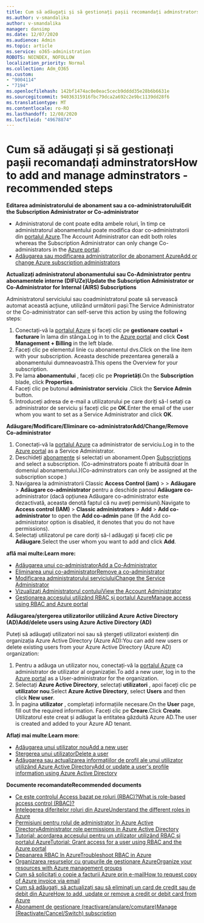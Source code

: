 ```yaml
---
title: Cum să adăugați și să gestionați pașii recomandați adminstrators
ms.author: v-smandalika
author: v-smandalika
manager: dansimp
ms.date: 12/07/2020
ms.audience: Admin
ms.topic: article
ms.service: o365-administration
ROBOTS: NOINDEX, NOFOLLOW
localization_priority: Normal
ms.collection: Adm_O365
ms.custom:
- "9004114"
- "7194"
ms.openlocfilehash: 142bf1474ac0e0eac5cecb9dddd35e28b6b6631e
ms.sourcegitcommit: 94036315916fbc79dca2a692c2e9bc1139dd28f6
ms.translationtype: MT
ms.contentlocale: ro-RO
ms.lasthandoff: 12/08/2020
ms.locfileid: "49678874"
---
```

# <a name="how-to-add-and-manage-adminstrators---recommended-steps"></a><span data-ttu-id="8f889-102">Cum să adăugați și să gestionați pașii recomandați adminstrators</span><span class="sxs-lookup"><span data-stu-id="8f889-102">How to add and manage adminstrators - recommended steps</span></span>

<span data-ttu-id="8f889-103">**Editarea administratorului de abonament sau a co-administratorului**</span><span class="sxs-lookup"><span data-stu-id="8f889-103">**Edit the Subscription Administrator or Co-administrator**</span></span>

- <span data-ttu-id="8f889-104">Administratorul de cont poate edita ambele roluri, în timp ce administratorul abonamentului poate modifica doar co-administratorii din [portalul Azure](https://ms.portal.azure.com/#home).</span><span class="sxs-lookup"><span data-stu-id="8f889-104">The Account Administrator can edit both roles whereas the Subscription Administrator can only change Co-administrators in the [Azure portal](https://ms.portal.azure.com/#home).</span></span>
- [<span data-ttu-id="8f889-105">Adăugarea sau modificarea administratorilor de abonament Azure</span><span class="sxs-lookup"><span data-stu-id="8f889-105">Add or change Azure subscription administrators</span></span>](https://docs.microsoft.com/azure/cost-management-billing/manage/add-change-subscription-administrator)

<span data-ttu-id="8f889-106">**Actualizați administratorul abonamentului sau Co-Administrator pentru abonamentele interne (DIFUZe)**</span><span class="sxs-lookup"><span data-stu-id="8f889-106">**Update the Subscription Administrator or Co-Administrator for Internal (AIRS) Subscriptions**</span></span>

<span data-ttu-id="8f889-107">Administratorul serviciului sau coadministratorul poate să servească automat această acțiune, utilizând următorii pași:</span><span class="sxs-lookup"><span data-stu-id="8f889-107">The Service Administrator or the Co-administrator can self-serve this action by using the following steps:</span></span>

1. <span data-ttu-id="8f889-108">Conectați-vă la [portalul Azure](https://ms.portal.azure.com/#home) și faceți clic pe **gestionare costuri + facturare** în lama din stânga.</span><span class="sxs-lookup"><span data-stu-id="8f889-108">Log in to the [Azure portal](https://ms.portal.azure.com/#home) and click **Cost Management + Billing** in the left blade.</span></span>
2. <span data-ttu-id="8f889-109">Faceți clic pe elementul linie cu abonamentul dvs.</span><span class="sxs-lookup"><span data-stu-id="8f889-109">Click on the line item with your subscription.</span></span> <span data-ttu-id="8f889-110">Aceasta deschide prezentarea generală a abonamentului dumneavoastră.</span><span class="sxs-lookup"><span data-stu-id="8f889-110">This opens the Overview for your subscription.</span></span>
3. <span data-ttu-id="8f889-111">Pe lama **abonamentului** , faceți clic pe **Proprietăți**.</span><span class="sxs-lookup"><span data-stu-id="8f889-111">On the **Subscription** blade, click **Properties**.</span></span> 
4. <span data-ttu-id="8f889-112">Faceți clic pe butonul **administrator serviciu** .</span><span class="sxs-lookup"><span data-stu-id="8f889-112">Click the **Service Admin** button.</span></span>
5. <span data-ttu-id="8f889-113">Introduceți adresa de e-mail a utilizatorului pe care doriți să-l setați ca administrator de serviciu și faceți clic pe **OK**.</span><span class="sxs-lookup"><span data-stu-id="8f889-113">Enter the email of the user whom you want to set as a Service Administrator and click **OK**.</span></span>

<span data-ttu-id="8f889-114">**Adăugare/Modificare/Eliminare co-administrator**</span><span class="sxs-lookup"><span data-stu-id="8f889-114">**Add/Change/Remove Co-administrator**</span></span>

1. <span data-ttu-id="8f889-115">Conectați-vă la [portalul Azure](https://ms.portal.azure.com/#home) ca administrator de serviciu.</span><span class="sxs-lookup"><span data-stu-id="8f889-115">Log in to the [Azure portal](https://ms.portal.azure.com/#home) as a Service Administrator.</span></span>
2. <span data-ttu-id="8f889-116">Deschideți [abonamente](https://ms.portal.azure.com/#blade/Microsoft_Azure_Billing/SubscriptionsBlade) și selectați un abonament.</span><span class="sxs-lookup"><span data-stu-id="8f889-116">Open [Subscriptions](https://ms.portal.azure.com/#blade/Microsoft_Azure_Billing/SubscriptionsBlade) and select a subscription.</span></span> <span data-ttu-id="8f889-117">(Co-adminstrators poate fi atribuită doar în domeniul abonamentului.)</span><span class="sxs-lookup"><span data-stu-id="8f889-117">(Co-adminstrators can only be assigned at the subscription scope.)</span></span>
3. <span data-ttu-id="8f889-118">Navigarea la administratorii Classic **Access Control (iam)**  >    >  **Adăugare**  >  **Adăugare co-administrator** pentru a deschide panoul **Adăugare co-** administrator (dacă opțiunea Adăugare co-administrator este dezactivată, aceasta denotă faptul că nu aveți permisiuni).</span><span class="sxs-lookup"><span data-stu-id="8f889-118">Navigate to **Access control (IAM)** > **Classic administrators** > **Add** > **Add co-administrator** to open the **Add co-admin** pane (If the Add co-administrator option is disabled, it denotes that you do not have permissions).</span></span>
4. <span data-ttu-id="8f889-119">Selectați utilizatorul pe care doriți să-l adăugați și faceți clic pe **Adăugare**.</span><span class="sxs-lookup"><span data-stu-id="8f889-119">Select the user whom you want to add and click **Add**.</span></span>

<span data-ttu-id="8f889-120">**află mai multe:**</span><span class="sxs-lookup"><span data-stu-id="8f889-120">**Learn more:**</span></span>
- [<span data-ttu-id="8f889-121">Adăugarea unui co-administrator</span><span class="sxs-lookup"><span data-stu-id="8f889-121">Add a Co-Administrator</span></span>](https://docs.microsoft.com/azure/role-based-access-control/classic-administrators)
- [<span data-ttu-id="8f889-122">Eliminarea unui co-administrator</span><span class="sxs-lookup"><span data-stu-id="8f889-122">Remove a co-administrator</span></span>](https://docs.microsoft.com/azure/role-based-access-control/classic-administrators)
- [<span data-ttu-id="8f889-123">Modificarea administratorului serviciului</span><span class="sxs-lookup"><span data-stu-id="8f889-123">Change the Service Administrator</span></span>](https://docs.microsoft.com/azure/role-based-access-control/classic-administrators)
- [<span data-ttu-id="8f889-124">Vizualizați Administratorul contului</span><span class="sxs-lookup"><span data-stu-id="8f889-124">View the Account Administrator</span></span>](https://docs.microsoft.com/azure/role-based-access-control/classic-administrators)
- [<span data-ttu-id="8f889-125">Gestionarea accesului utilizând RBAC și portalul Azure</span><span class="sxs-lookup"><span data-stu-id="8f889-125">Manage access using RBAC and Azure portal</span></span>](https://docs.microsoft.com/azure/role-based-access-control/role-assignments-portal)

<span data-ttu-id="8f889-126">**Adăugarea/ștergerea utilizatorilor utilizând Azure Active Directory (AD)**</span><span class="sxs-lookup"><span data-stu-id="8f889-126">**Add/delete users using Azure Active Directory (AD)**</span></span>

<span data-ttu-id="8f889-127">Puteți să adăugați utilizatori noi sau să ștergeți utilizatori existenți din organizația Azure Active Directory (Azure AD):</span><span class="sxs-lookup"><span data-stu-id="8f889-127">You can add new users or delete existing users from your Azure Active Directory (Azure AD) organization:</span></span>

1. <span data-ttu-id="8f889-128">Pentru a adăuga un utilizator nou, conectați-vă la [portalul Azure](https://ms.portal.azure.com/#home) ca administrator de utilizator al organizației.</span><span class="sxs-lookup"><span data-stu-id="8f889-128">To add a new user, log in to the [Azure portal](https://ms.portal.azure.com/#home) as a User-administrator for the organization.</span></span>
2. <span data-ttu-id="8f889-129">Selectați **Azure Active Directory**, selectați **utilizatori** , apoi faceți clic pe **utilizator nou**.</span><span class="sxs-lookup"><span data-stu-id="8f889-129">Select **Azure Active Directory**, select **Users** and then click **New user**.</span></span>
3. <span data-ttu-id="8f889-130">În pagina **utilizator** , completați informațiile necesare.</span><span class="sxs-lookup"><span data-stu-id="8f889-130">On the **User** page, fill out the required information.</span></span> <span data-ttu-id="8f889-131">Faceți clic pe **Creare**.</span><span class="sxs-lookup"><span data-stu-id="8f889-131">Click **Create**.</span></span> <span data-ttu-id="8f889-132">Utilizatorul este creat și adăugat la entitatea găzduită Azure AD.</span><span class="sxs-lookup"><span data-stu-id="8f889-132">The user is created and added to your Azure AD tenant.</span></span>

<span data-ttu-id="8f889-133">**Aflați mai multe**:</span><span class="sxs-lookup"><span data-stu-id="8f889-133">**Learn more**:</span></span>

- [<span data-ttu-id="8f889-134">Adăugarea unui utilizator nou</span><span class="sxs-lookup"><span data-stu-id="8f889-134">Add a new user</span></span>](https://docs.microsoft.com/azure/active-directory/fundamentals/add-users-azure-active-directory)
- [<span data-ttu-id="8f889-135">Ștergerea unui utilizator</span><span class="sxs-lookup"><span data-stu-id="8f889-135">Delete a user</span></span>](https://docs.microsoft.com/azure/active-directory/fundamentals/add-users-azure-active-directory)
- [<span data-ttu-id="8f889-136">Adăugarea sau actualizarea informațiilor de profil ale unui utilizator utilizând Azure Active Directory</span><span class="sxs-lookup"><span data-stu-id="8f889-136">Add or update a user's profile information using Azure Active Directory</span></span>](https://docs.microsoft.com/azure/active-directory/fundamentals/active-directory-users-profile-azure-portal)

<span data-ttu-id="8f889-137">**Documente recomandate**</span><span class="sxs-lookup"><span data-stu-id="8f889-137">**Recommended documents**</span></span>

- [<span data-ttu-id="8f889-138">Ce este controlul Access bazat pe roluri (RBAC)?</span><span class="sxs-lookup"><span data-stu-id="8f889-138">What is role-based access control (RBAC)?</span></span>](https://docs.microsoft.com/azure/role-based-access-control/overview)
- [<span data-ttu-id="8f889-139">Înțelegerea diferitelor roluri din Azure</span><span class="sxs-lookup"><span data-stu-id="8f889-139">Understand the different roles in Azure</span></span>](https://docs.microsoft.com/azure/role-based-access-control/rbac-and-directory-admin-roles)
- [<span data-ttu-id="8f889-140">Permisiuni pentru rolul de administrator în Azure Active Directory</span><span class="sxs-lookup"><span data-stu-id="8f889-140">Administrator role permissions in Azure Active Directory</span></span>](https://docs.microsoft.com/azure/active-directory/roles/permissions-reference)
- [<span data-ttu-id="8f889-141">Tutorial: acordarea accesului pentru un utilizator utilizând RBAC și portalul Azure</span><span class="sxs-lookup"><span data-stu-id="8f889-141">Tutorial: Grant access for a user using RBAC and the Azure portal</span></span>](https://docs.microsoft.com/azure/role-based-access-control/quickstart-assign-role-user-portal)
- [<span data-ttu-id="8f889-142">Depanarea RBAC în Azure</span><span class="sxs-lookup"><span data-stu-id="8f889-142">Troubleshoot RBAC in Azure</span></span>](https://docs.microsoft.com/azure/role-based-access-control/troubleshooting)
- [<span data-ttu-id="8f889-143">Organizarea resurselor cu grupurile de gestionare Azure</span><span class="sxs-lookup"><span data-stu-id="8f889-143">Organize your resources with Azure management groups</span></span>](https://docs.microsoft.com/azure/governance/management-groups/overview)
- [<span data-ttu-id="8f889-144">Cum să solicitați o copie a facturii Azure prin e-mail</span><span class="sxs-lookup"><span data-stu-id="8f889-144">How to request copy of Azure invoice via email</span></span>](https://azure.microsoft.com/en-us/blog/azure-email-invoices/)
- [<span data-ttu-id="8f889-145">Cum să adăugați, să actualizați sau să eliminați un card de credit sau de debit din Azure</span><span class="sxs-lookup"><span data-stu-id="8f889-145">How to add, update or remove a credit or debit card from Azure</span></span>](https://docs.microsoft.com/azure/cost-management-billing/manage/change-credit-card)
- [<span data-ttu-id="8f889-146">Abonament de gestionare (reactivare/anulare/comutare)</span><span class="sxs-lookup"><span data-stu-id="8f889-146">Manage (Reactivate/Cancel/Switch) subscription</span></span>](https://docs.microsoft.com/azure/cost-management-billing/manage/subscription-disabled)



